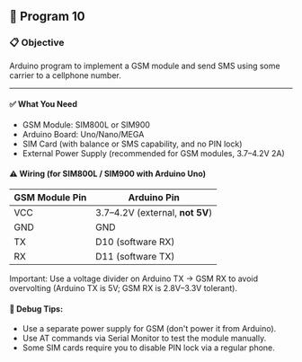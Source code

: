 ## 🚀 Program 10

### 📋 Objective
Arduino program to implement a GSM module and send SMS using some carrier to a cellphone number.

---

#### ✅ What You Need

- GSM Module: SIM800L or SIM900
- Arduino Board: Uno/Nano/MEGA
- SIM Card (with balance or SMS capability, and no PIN lock)
- External Power Supply (recommended for GSM modules, 3.7–4.2V 2A)

#### ⚠️ Wiring (for SIM800L / SIM900 with Arduino Uno)

| GSM Module Pin | Arduino Pin                     |
| -------------- | ------------------------------- |
| VCC            | 3.7–4.2V (external, **not 5V**) |
| GND            | GND                             |
| TX             | D10 (software RX)               |
| RX             | D11 (software TX)               |

Important: Use a voltage divider on Arduino TX → GSM RX to avoid overvolting (Arduino TX is 5V; GSM RX is 2.8V–3.3V tolerant).

#### 🧪 Debug Tips:

- Use a separate power supply for GSM (don't power it from Arduino).
- Use AT commands via Serial Monitor to test the module manually.
- Some SIM cards require you to disable PIN lock via a regular phone.
